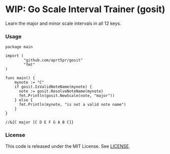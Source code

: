 # WIP: Go Scale Interval Trainer (gosit)

Learn the major and minor scale intervals in all 12 keys.

### Usage

```
package main

import (
        "github.com/aprt5pr/gosit"
        "fmt"
)

func main() {
    mynote := "C"
    if gosit.IsValidNoteName(mynote) {
      note := gosit.ResolveNoteName(mynote)
      fmt.Println(gosit.NewScale(note, "major"))
    } else {
      fmt.Println(mynote, "is not a valid note name")
    }
}

//&{C major [C D E F G A B C]} 
```

### License

This code is released under the MIT License. See [LICENSE](LICENSE).
